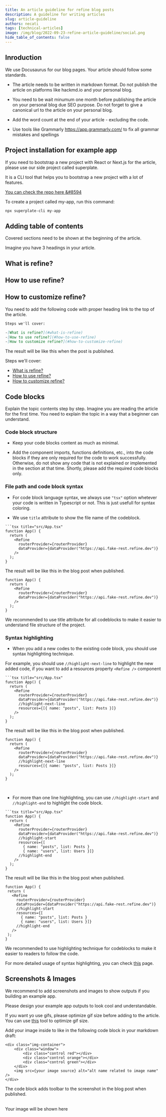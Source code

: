 ```yaml
---
title: An article guideline for refine blog posts
description: A guideline for writing articles
slug: article-guideline
authors: necati
tags: [technical-articles]
image: /img/blog/2022-09-23-refine-article-guideline/social.png
hide_table_of_contents: false
---
```


## Inroduction
We use Docusaurus for our blog pages. Your article should follow some standards.

- The article needs to be written in markdown format. Do not publish the article on platforms like hackmd.io and your personal blog.

- You need to be wait minumum one month before publishing the article on your personal blog due SEO purpose. Do not forget to give a canonical url to the article on your personal blog.

- Add the word count at the end of your article - excluding the code.

- Use tools like  Grammarly https://app.grammarly.com/ to fix all grammar mistakes and spellings

## Project installation for example app
If you need to bootstrap a new project with React or Next.js for the article, please use our side project called superplate.

It is a CLI tool that helps you to bootstrap a new project with a lot of features.

[You can check the repo here &#8594](https://github.com/pankod/superplate)

To create a project called my-app, run this command:
```bash 
npx superplate-cli my-app
```

## Adding table of contents

Covered sections need to be shown at the beginning of the article. 


Imagine you have 3 headings in your article.

## What is refine?
## How to use refine?
## How to customize refine?

You need to add the following code with proper heading link to the top of the article.

```markdown
Steps we'll cover:

-[What is refine?](#what-is-refine)
-[How to use refine?](#how-to-use-refine)
-[How to customize refine?](#how-to-customize-refine)
```

The result will be like this when the post is published.  

Steps we'll cover:

- [What is refine?](#what-is-refine)
- [How to use refine?](#how-to-use-refine)
- [How to customize refine?](#how-to-customize-refine) 


## Code blocks

Explain the topic contents step by step. Imagine you are reading the article for the first time. You need to explain the topic in a way that a beginner can understand.



### Code block structure

- Keep your code blocks content as much as minimal.


- Add the component imports, functions definitions, etc., into the code blocks if they are only required for the code to work successfully.   
   Otherwise, do not show any code that is not explained or implemented in the section at that time. Shortly, please add the required code blocks only.


### File path and code block syntax

- For code block language syntax, we always use `"tsx"` option whetever your code is written in Typescript or not. This is just usefull for syntax coloring.

- We use `title` attribute to show the file name of the codeblock.


```
```tsx title="src/App.tsx"  
function App() {
  return (
    <Refine
      routerProvider={routerProvider}
      dataProvider={dataProvider("https://api.fake-rest.refine.dev")}
    />
  );
}
```

The result will be like this in the blog post when published.


```tsx title="src/App.tsx"
function App() {
  return (
    <Refine
      routerProvider={routerProvider}
      dataProvider={dataProvider("https://api.fake-rest.refine.dev")}
    />
  );
}
```

We recommended to use title attribute for all codeblocks to make it easier to understand file structure of the project.

### Syntax highlighting

- When you add a new codes to the existing code block, you should use syntax highlighting technique.

For example, you should use `//highlight-next-line` to highlight the new added code, if you want to add a resources property `<Refine />` component

```
```tsx title="src/App.tsx"  
function App() {
  return (
    <Refine
      routerProvider={routerProvider}
      dataProvider={dataProvider("https://api.fake-rest.refine.dev")}
      //highlight-next-line
      resources={[{ name: "posts", list: Posts }]}
    />
  );
}
```

 The result will be like this in the blog post when published.

```tsx title="src/App.tsx"  
function App() {
  return (
    <Refine
      routerProvider={routerProvider}
      dataProvider={dataProvider("https://api.fake-rest.refine.dev")}
      //highlight-next-line
      resources={[{ name: "posts", list: Posts }]}
    />
  );
}
```

<br />

- For more than one line highlighting, you can use `//highlight-start` and `//highlight-end` to highlight the code block.

```
```tsx title="src/App.tsx"  
function App() {
  return (
    <Refine
      routerProvider={routerProvider}
      dataProvider={dataProvider("https://api.fake-rest.refine.dev")}
      //highlight-start
      resources={[
        { name: "posts", list: Posts }
        { name: "users", list: Users }]}
      //highlight-end
    />
  );
}
```

 The result will be like this in the blog post when published.

 ```tsx title="src/App.tsx"  
function App() {
  return (
    <Refine
      routerProvider={routerProvider}
      dataProvider={dataProvider("https://api.fake-rest.refine.dev")}
      //highlight-start
      resources={[
        { name: "posts", list: Posts }
        { name: "users", list: Users }]}
      //highlight-end
    />
  );
}
```

We recommended to use highlighting technique for codeblocks to make it easier to readers to follow the code.


For more detailed usage of syntax highlighting, you can check [this](https://docusaurus.io/docs/markdown-features/code-blocks) page.


## Screenshots & Images

We recommend to add screenshots and images to show outputs if you building an example app.

Please design your example app outputs to look cool and understandable.

If you want yo use gifs, please optimize gif size before adding to the article. You can use [this](https://ezgif.com/optimize) tool to optimize gif size.

Add your image inside to like in the following code block in your markdown draft:

```
<div class="img-container">
    <div class="window">
        <div class="control red"></div>
        <div class="control orange"></div>
        <div class="control green"></div>
    </div>
    <img src={your image source} alt="alt name related to image name" />
</div>
```

The code block adds toolbar to the screenshot in the blog post when published.


<div class="img-container">
    <div class="window">
        <div class="control red"></div>
        <div class="control orange"></div>
        <div class="control green"></div>
    </div>
<br/>

<div>Your image will be shown here </div>

<br/>
</div>

